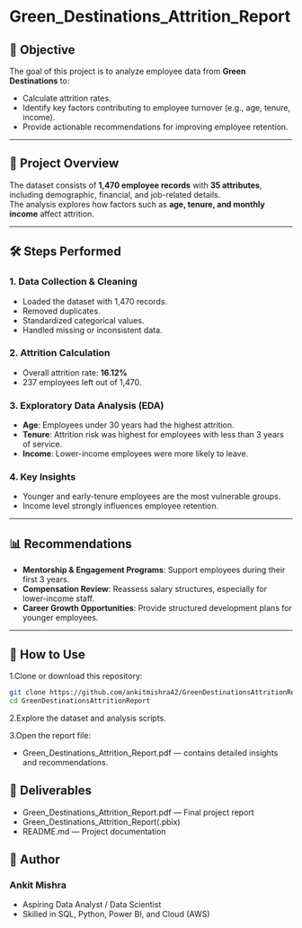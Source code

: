 # Green_Destinations_Attrition_Report

## 📌 Objective
The goal of this project is to analyze employee data from **Green Destinations** to:
- Calculate attrition rates.
- Identify key factors contributing to employee turnover (e.g., age, tenure, income).
- Provide actionable recommendations for improving employee retention.

---

## 📂 Project Overview
The dataset consists of **1,470 employee records** with **35 attributes**, including demographic, financial, and job-related details.  
The analysis explores how factors such as **age, tenure, and monthly income** affect attrition.

---

## 🛠 Steps Performed

### 1. Data Collection & Cleaning
- Loaded the dataset with 1,470 records.
- Removed duplicates.
- Standardized categorical values.
- Handled missing or inconsistent data.

### 2. Attrition Calculation
- Overall attrition rate: **16.12%**  
- 237 employees left out of 1,470.

### 3. Exploratory Data Analysis (EDA)
- **Age**: Employees under 30 years had the highest attrition.  
- **Tenure**: Attrition risk was highest for employees with less than 3 years of service.  
- **Income**: Lower-income employees were more likely to leave.

### 4. Key Insights
- Younger and early-tenure employees are the most vulnerable groups.  
- Income level strongly influences employee retention.

---

## 📊 Recommendations
- **Mentorship & Engagement Programs**: Support employees during their first 3 years.  
- **Compensation Review**: Reassess salary structures, especially for lower-income staff.  
- **Career Growth Opportunities**: Provide structured development plans for younger employees.  

---

## 🚀 How to Use
1.Clone or download this repository:
   ```bash
   git clone https://github.com/ankitmishra42/GreenDestinationsAttritionReport.git
   cd GreenDestinationsAttritionReport
   ```
2.Explore the dataset and analysis scripts.

3.Open the report file:
- Green_Destinations_Attrition_Report.pdf — contains detailed insights and recommendations.

## 📑 Deliverables
- Green_Destinations_Attrition_Report.pdf — Final project report
- Green_Destinations_Attrition_Report(.pbix)
- README.md — Project documentation

## 👤 Author
### Ankit Mishra
- Aspiring Data Analyst / Data Scientist
- Skilled in SQL, Python, Power BI, and Cloud (AWS)